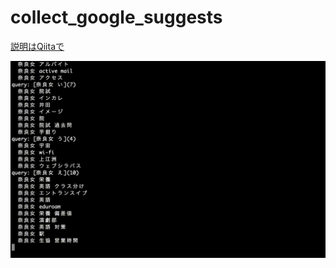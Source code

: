 # collect_google_suggests
[説明はQiitaで](https://qiita.com/shutokawabata0723/items/3a914a3082fc178bef4e)

<img src="https://github.com/harada0510/googleTranslation/blob/master/demo.gif">
